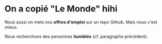 # On a copié "Le Monde" hihi

Nous aussi on mets nos **offres d'emploi** sur un repo Github. Mais nous c'est mieux. 

Nous recherchons des personnes **humbles** (cf. paragraphe précédent).
